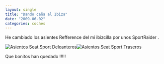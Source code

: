 ```yaml
---
layout: single
title: "Dando caña al Ibiza"
date: "2009-06-02"
categories: coches
---
```


He cambiado los asientes Refference del mi ibizcilla por unos SportRaider .

[![Asientos Seat Sport Deleanteros](images/3569854758_722ca881fe_t.jpg)](https://www.flickr.com/photos/12949201@N08/3569854758/ "Asientos Seat Sport Deleanteros")[![Asientos Seat Sport Traseros ](images/3569854750_5cab3bd101_t.jpg)](https://www.flickr.com/photos/12949201@N08/3569854750/ "Asientos Seat Sport Traseros ")

Que bonitos han quedado !!!!!

